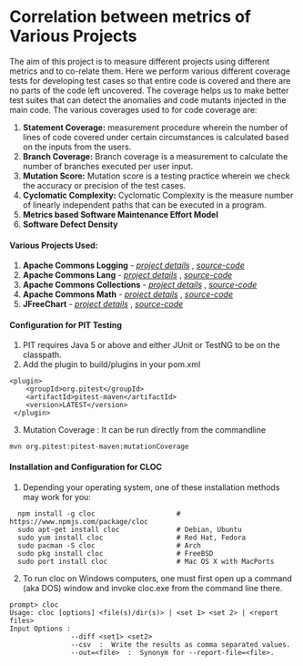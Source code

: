 Correlation between metrics of Various Projects
=======================
The aim of this project is to measure different projects using different metrics and to co-relate them.
Here we perform various different coverage tests for developing test cases so that entire code is covered and there are no parts of the code left uncovered. The coverage helps us to make better test suites that can detect the anomalies and code mutants injected in the main code. The various coverages used to for code coverage are: 
1. **Statement Coverage:** measurement procedure wherein the number of lines of code covered under certain circumstances is calculated based on the inputs from the users.
2. **Branch Coverage:** Branch coverage is a measurement to calculate the number of branches executed per user input.
3. **Mutation Score:** Mutation score is a testing practice wherein we check the accuracy or precision of the test cases.
4. **Cyclomatic Complexity:** Cyclomatic Complexity is the measure number of linearly independent paths that can be executed in a program.
5. **Metrics based Software Maintenance Effort Model** 
6. **Software Defect Density**

#### Various Projects Used:
1. **Apache Commons Logging** - [*project details*](https://commons.apache.org/proper/commons-logging/) , [*source-code*](https://github.com/apache/commons-logging) 
2. **Apache Commons Lang** - [*project details*](https://commons.apache.org/proper/commons-lang/) , [*source-code*](https://github.com/apache/commons-lang)
3. **Apache Commons Collections** - [*project details*](https://commons.apache.org/proper/commons-collections/) , [*source-code*](https://github.com/apache/commons-collections)
4. **Apache Commons Math** - [*project details*](http://commons.apache.org/proper/commons-math/) , [*source-code*](https://github.com/apache/commons-math)
5. **JFreeChart** - [*project details*](http://www.jfree.org/jfreechart/) , [*source-code*](https://github.com/jfree/jfreechart)

#### Configuration for PIT Testing
1. PIT requires Java 5 or above and either JUnit or TestNG to be on the classpath.
2. Add the plugin to build/plugins in your pom.xml
```
<plugin>
    <groupId>org.pitest</groupId>
    <artifactId>pitest-maven</artifactId>
    <version>LATEST</version>
 </plugin>
 ```
 3.  Mutation Coverage : It can be run directly from the commandline
 ```
 mvn org.pitest:pitest-maven:mutationCoverage
```

#### Installation and Configuration for CLOC
1. Depending your operating system, one of these installation methods may work for you:
```
  npm install -g cloc                    # https://www.npmjs.com/package/cloc
  sudo apt-get install cloc              # Debian, Ubuntu
  sudo yum install cloc                  # Red Hat, Fedora
  sudo pacman -S cloc                    # Arch
  sudo pkg install cloc                  # FreeBSD
  sudo port install cloc                 # Mac OS X with MacPorts
```  
2. To run cloc on Windows computers, one must first open up a command (aka DOS) window and invoke cloc.exe from the command line there.
```
prompt> cloc
Usage: cloc [options] <file(s)/dir(s)> | <set 1> <set 2> | <report files>
Input Options :
               --diff <set1> <set2>
               --csv  :  Write the results as comma separated values.
               --out=<file>  :  Synonym for --report-file=<file>.
```
